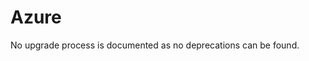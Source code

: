 <!-- NOTE: THIS FILE IS AUTOGENERATED. DO NOT EDIT BY HAND. -->
<!-- see templates/registry/markdown/attribute_namespace.md.j2 -->

# Azure

No upgrade process is documented as no deprecations can be found.
